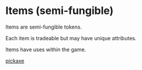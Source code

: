 # Items (semi-fungible)

Items are semi-fungible tokens. 

Each item is tradeable but may have unique attributes.

Items have uses within the game.

[pickaxe](pickaxe.md)
